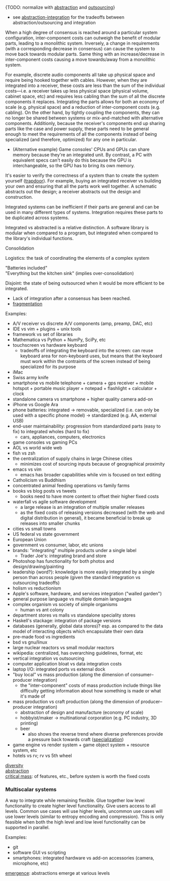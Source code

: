{TODO: normalize with [abstraction](Abstraction.md) and [outsourcing](Outsourcing.md)}
- see [abstraction-integration](Abstraction-integration.md) for the tradeoffs between abstraction/outsourcing and integration

When a high degree of consensus is reached around a particular system configuration, inter-component costs can outweigh the benefit of modular parts, leading to a monolithic system.  Inversely, a change in requirements (with a corresponding decrease in consensus) can cause the system to move back towards modular parts.  Same thing with an increase/decrease in inter-component costs causing a move towards/away from a monolithic system.

For example, discrete audio components all take up physical space and require being hooked together with cables.  However, when they are integrated into a receiver, these costs are less than the sum of the individual costs—i.e. a receiver takes up less physical space (physical volume, cabinet space, etc) and requires less cabling than the sum of all the discrete components it replaces.  Integrating the parts allows for both an economy of scale (e.g. physical space) and a reduction of inter-component costs (e.g. cabling).  On the other hand, by tightly coupling the components, they can no longer be shared between systems or mix-and-matched with alternative components.  Additionly, because the receiver's components end up sharing parts like the case and power supply, these parts need to be general enough to meet the requirements of all the components instead of being specialized (and therefore, optimized) for any one in particular.
- (Alternative example) Game consoles' CPUs and GPUs can share memory because they're an integrated unit.  By contrast, a PC with equivalent specs can't easily do this because the GPU is interchangeable, so the GPU has to bring its own memory.

It's easier to verify the correctness of a system than to create the system yourself ([trapdoor](Search.md#trapdoor)).  For example, buying an integrated receiver vs building your own and ensuring that all the parts work well together.  A schematic abstracts out the design; a receiver abstracts out the design and construction.

Integrated systems can be inefficient if their parts are general and can be used in many different types of systems.  Integration requires these parts to be duplicated across systems.

Integrated vs abstracted is a relative distinction.  A software library is modular when compared to a program, but integrated when compared to the library's individual functions.

Consolidation

Logistics: the task of coordinating the elements of a complex system

"Batteries included"  
"Everything but the kitchen sink" (implies over-consolidation)

Disjoint: the state of being outsourced when it would be more efficient to be integrated.
- Lack of integration after a consensus has been reached.
- [fragmentation](Diversity.md#fragmentation)

Examples:
- A/V receiver vs discrete A/V components (amp, preamp, DAC, etc)
- IDE vs vim + plugins + unix tools
- framework vs set of libraries
- Mathematica vs Python + NumPy, SciPy, etc
- touchscreen vs hardware keyboard
	- tradeoffs of integrating the keyboard into the screen: can reuse keyboard area for non-keyboard uses, but means that the keyboard must work within the contraints of the screen instead of being specialized for its purpose
- iMac
- Swiss army knife
- smartphone vs mobile telephone + camera + gps receiver + mobile hotspot + portable music player + notepad + flashlight + calculator + clock
- standalone camera vs smartphone + higher quality camera add-on
- iPhone vs Google Ara
- phone batteries: integrated -> removable, specialized (i.e. can only be used with a specific phone model) -> standardized (e.g. AA, external USB)
- end-user maintainability: progression from standardized parts (easy to fix) to integrated wholes (hard to fix)
	- cars, appliances, computers, electronics
- game consoles vs gaming PCs
- AOL vs world wide web
- fish vs zsh
- the centralization of supply chains in large Chinese cities
	- minimizes cost of sourcing inputs because of geographical proximity
- emacs vs vim
	- emacs has broader capabilities while vim is focused on text editing
- Catholicism vs Buddhism
- concentrated animal feeding operations vs family farms
- books vs blog posts vs tweets
	- books need to have more content to offset their higher fixed costs
- waterfall vs agile software development
	- a large release is an integration of multiple smaller releases
	- as the fixed costs of releasing versions decreased (with the web and digital distribution in general), it became beneficial to break up releases into smaller chunks
- cities vs small towns
- US federal vs state government
- European Union
- government vs consumer, labor, etc unions
- brands: "integrating" multiple products under a single label
	- Trader Joe's: integrating brand and store
- Photoshop has functionality for both photos and design/drawing/painting
- leadership {word?}: knowledge is more easily integrated by a single person than across people (given the standard integration vs outsourcing tradeoffs)
- holism vs reductionism
- Apple's software, hardware, and services integration ("walled garden")
- general purpose language vs multiple domain languages
- complex organism vs society of simple organisms
	- human vs ant colony
- department stores vs malls vs standalone speciality stores
- Haskell's stackage: integration of package versions
- databases (generally, global data stores)? esp. as compared to the data model of interacting objects which encapsulate their own data
- pre-made food vs ingredients
- bsd vs gnu/linux
- large nuclear reactors vs small modular reactors
- wikipedia: centralized, has overarching guidelines, format, etc
- vertical integration vs outsourcing
- computer application bloat vs data integration costs
- laptop I/O: integrated ports vs external dock
- "buy local" vs mass production (along the dimension of consumer–producer integration)
	- the "inter-component" costs of mass production include things like difficulty getting information about how something is made or what it's made of
- mass production vs craft production (along the dimension of producer–producer integration)
	- abstraction of design and manufacture (economy of scale)
	- hobbyist/maker -> multinational corporation (e.g. PC industry, 3D printing)
	- beer
		- also shows the reverse trend where diverse preferences provide a pressure back towards craft ([specialization](Abstraction.md#specialization))
- game engine vs render system + game object system + resource system, etc
- hotels vs rv; rv vs 5th wheel

[diversity](Diversity.md)  
[abstraction](Abstraction.md)  
[critical mass](Criticality.md#critical-mass): of features, etc., before system is worth the fixed costs


### Multiscalar systems
A way to integrate while remaining flexible.  Glue together low level functionality to create higher level functionality.  Give users access to all levels.  Common use cases will use higher levels, uncommon use cases will use lower levels (similar to entropy encoding and compression).  This is only feasible when both the high level and low level functionality can be supported in parallel.

Examples:
- git
- software GUI vs scripting
- smartphones: integrated hardware vs add-on accessories (camera, microphone, etc)

[emergence](Emergence.md): abstractions emerge at various levels
